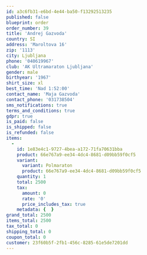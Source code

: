 ```yaml
---
id: a3c6fb31-e6bd-4e44-ba50-f13292513235
published: false
blueprint: order
order_number: 39
title: 'Andrej Gazvoda'
country: SI
address: 'Maroltova 16'
zip: '1113'
city: Ljubljana
phone: '040619967'
club: 'AK Ultramaraton Ljubljana'
gender: male
birthyear: '1967'
shirt_size: xl
best_time: 'Nad 1:52:00'
contact_name: 'Maja Gazvoda'
contact_phone: '031738504'
sms_notifications: true
terms_and_conditions: true
gdpr: true
is_paid: false
is_shipped: false
is_refunded: false
items:
  -
    id: 1e83e4c1-9727-4bea-a172-71fa70631bba
    product: 66e767a9-ee34-4dc4-8681-d09bb59f0cf5
    variant:
      variant: Polmaraton
      product: 66e767a9-ee34-4dc4-8681-d09bb59f0cf5
    quantity: 1
    total: 2500
    tax:
      amount: 0
      rate: '0'
      price_includes_tax: true
    metadata: {  }
grand_total: 2500
items_total: 2500
tax_total: 0
shipping_total: 0
coupon_total: 0
customer: 23f60b5f-2fb1-456c-8285-61e5de7201dd
---
```

